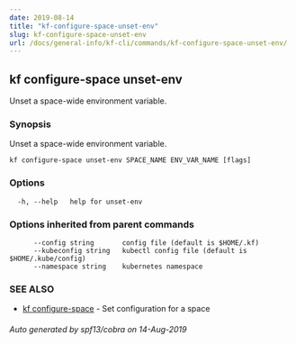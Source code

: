 ```yaml
---
date: 2019-08-14
title: "kf-configure-space-unset-env"
slug: kf-configure-space-unset-env
url: /docs/general-info/kf-cli/commands/kf-configure-space-unset-env/
---
```

## kf configure-space unset-env

Unset a space-wide environment variable.

### Synopsis

Unset a space-wide environment variable.

```
kf configure-space unset-env SPACE_NAME ENV_VAR_NAME [flags]
```

### Options

```
  -h, --help   help for unset-env
```

### Options inherited from parent commands

```
      --config string       config file (default is $HOME/.kf)
      --kubeconfig string   kubectl config file (default is $HOME/.kube/config)
      --namespace string    kubernetes namespace
```

### SEE ALSO

* [kf configure-space](/docs/general-info/kf-cli/commands/kf-configure-space/)	 - Set configuration for a space

###### Auto generated by spf13/cobra on 14-Aug-2019
